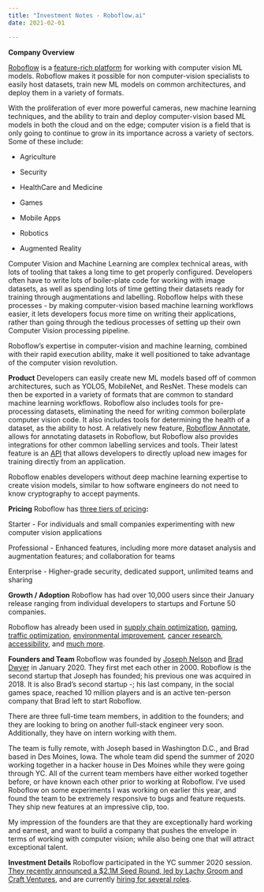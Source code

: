 ```yaml
---
title: "Investment Notes - Roboflow.ai"
date: 2021-02-01

---
```




**Company Overview**

[Roboflow](https://roboflow.com/) is a [feature-rich platform](https://roboflow.com/features) for working with computer vision ML models. Roboflow makes it possible for non computer-vision specialists to easily host datasets, train new ML models on common architectures, and deploy them in a variety of formats. 

With the proliferation of ever more powerful cameras, new machine learning techniques, and the ability to train and deploy computer-vision based ML models in both the cloud and on the edge; computer vision is a field that is only going to continue to grow in its importance across a variety of sectors. Some of these include: 

* Agriculture 

* Security

* HealthCare and Medicine

* Games 

* Mobile Apps

* Robotics 

* Augmented Reality

Computer Vision and Machine Learning are complex technical areas, with lots of tooling that takes a long time to get properly configured. Developers often have to write lots of boiler-plate code for working with image datasets, as well as spending lots of time getting their datasets ready for training through augmentations and labelling. Roboflow helps with these processes - by making computer-vision based machine learning workflows easier, it lets developers focus more time on writing their applications, rather than going through the tedious processes of setting up their own Computer Vision processing pipeline.

Roboflow’s expertise in computer-vision and machine learning, combined with their rapid execution ability, make it well positioned to take advantage of the computer vision revolution. 



**Product**
Developers can easily create new ML models based off of common architectures, such as YOLO5, MobileNet, and ResNet. These models can then be exported in a variety of formats that are common to standard machine learning workflows. 
Roboflow also includes tools for pre-processing datasets, eliminating the need for writing common boilerplate computer vision code. It also includes tools for determining the health of a dataset, as the ability to host. A relatively new feature, [Roboflow Annotate](https://roboflow.com/annotate), allows for annotating datasets in Roboflow, but Roboflow also provides integrations for other common labelling services and tools. Their latest feature is an [API](https://docs.roboflow.com/adding-data/upload-api) that allows developers to directly upload new images for training directly from an application.

Roboflow enables developers without deep machine learning expertise to create vision models, similar to how software engineers do not need to know cryptography to accept payments.



**Pricing**
Roboflow has [three tiers of pricing](https://roboflow.com/pricing)**:** 

Starter - For individuals and small companies experimenting with new computer vision applications

Professional - Enhanced features, including more more dataset analysis and augmentation features; and collaboration for teams

Enterprise - Higher-grade security, dedicated support, unlimited teams and sharing



**Growth / Adoption**
Roboflow has had over 10,000 users since their January release ranging from individual developers to startups and Fortune 50 companies.

Roboflow has already been used in [supply chain optimization](https://blog.roboflow.com/retail-store-item-detection-using-yolov5/), [gaming](https://blog.roboflow.com/improving-uno-with-computer-vision/), [traffic optimization](https://blog.roboflow.com/infrastructure-asset-management-with-computer-vision/), [environmental improvement](https://blog.roboflow.com/using-computer-vision-to-count-fish-populations/), [cancer research](https://blog.roboflow.com/cancer-research-computer-vision/), [accessibility](https://blog.roboflow.com/computer-vision-american-sign-language/), and [much more](https://blog.roboflow.com/tag/case-studies/). 



**Founders and Team**
Roboflow was founded by [Joseph Nelson](https://www.linkedin.com/in/josephofiowa) and [Brad Dwyer](https://www.linkedin.com/in/brad-dwyer-b6b4136) in January 2020. They first met each other in 2000. Roboflow is the second startup that Joseph has founded; his previous one was acquired in 2018. It is also Brad’s second startup -; his last company, in the social games space, reached 10 million players and is an active ten-person company that Brad left to start Roboflow.

There are three full-time team members, in addition to the founders; and they are looking to bring on another full-stack engineer very soon. Additionally, they have on intern working with them. 

The team is fully remote, with Joseph based in Washington D.C., and Brad based in Des Moines, Iowa. The whole team did spend the summer of 2020 working together in a hacker house in Des Moines while they were going through YC. All of the current team members have either worked together before, or have known each other prior to working at Roboflow.
I’ve used Roboflow on some experiments I was working on earlier this year, and found the team to be extremely responsive to bugs and feature requests. They ship new features at an impressive clip, too. 

My impression of the founders are that they are exceptionally hard working and earnest, and want to build a company that pushes the envelope in terms of working with computer vision; while also being one that will attract exceptional talent. 



**Investment Details** 
Roboflow participated in the YC summer 2020 session. [They recently announced a $2.1M Seed Round, led by Lachy Groom and Craft Ventures](https://blog.roboflow.com/seed-round/), and are currently [hiring for several roles](https://roboflow.com/careers). 